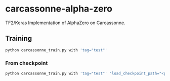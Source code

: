 # carcassonne-alpha-zero
TF2/Keras Implementation of AlphaZero on Carcassonne.

## Training
```bash
python carcassonne_train.py with 'tag="test"'
```

### From checkpoint
```bash
python carcassonne_train.py with 'tag="test"' 'load_checkpoint_path="<path-to-checkpoint>"'
```